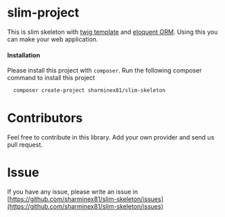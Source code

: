 # slim-project
  This is slim skeleton with [twig template](https://twig.symfony.com/doc/2.x/templates.html) and [eloquent ORM](https://laravel.com/docs/5.0/eloquent). Using this you can make your web application.

#### Installation
  Please install this project with `composer`. Run the following composer command to install this project
```bash
  composer create-project sharminex81/slim-skeleton
```
# Contributors
   Feel free to contribute in this library. Add your own provider and send us pull request.
   
# Issue
  If you have any issue, please write an issue in [https://github.com/sharminex81/slim-skeleton/issues](https://github.com/sharminex81/slim-skeleton/issues)
